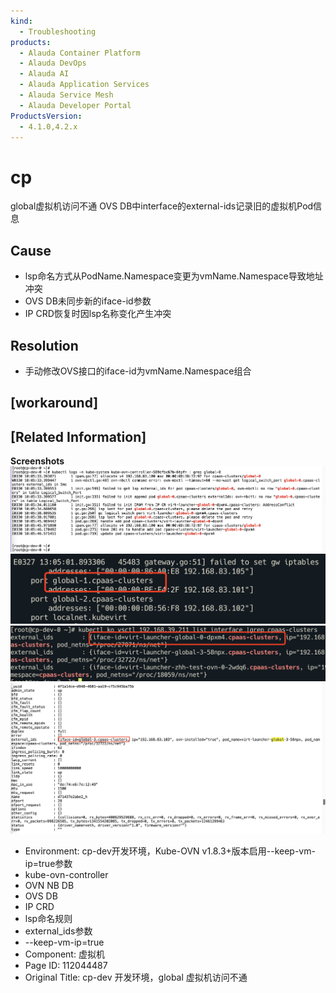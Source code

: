 ```yaml
---
kind:
  - Troubleshooting
products:
  - Alauda Container Platform
  - Alauda DevOps
  - Alauda AI
  - Alauda Application Services
  - Alauda Service Mesh
  - Alauda Developer Portal
ProductsVersion:
  - 4.1.0,4.2.x
---
```

<!-- A type of document that involves encountering a fault, diagnosing it, performing root cause analysis, and providing solutions. -->

# cp

global虚拟机访问不通 OVS DB中interface的external-ids记录旧的虚拟机Pod信息

## Cause
- lsp命名方式从PodName.Namespace变更为vmName.Namespace导致地址冲突
- OVS DB未同步新的iface-id参数
- IP CRD恢复时因lsp名称变化产生冲突

## Resolution
- 手动修改OVS接口的iface-id为vmName.Namespace组合

## [workaround]

## [Related Information]
**Screenshots**
![](assets/cp-dev-kai-fa-huan-jing-global-xu-ni-ji-fang-wen-bu-tong/image2022-3-30_13-27-35.png)
![](assets/cp-dev-kai-fa-huan-jing-global-xu-ni-ji-fang-wen-bu-tong/image2022-3-30_13-38-50.png)
![](assets/cp-dev-kai-fa-huan-jing-global-xu-ni-ji-fang-wen-bu-tong/image2022-3-30_13-40-35.png)
![](assets/cp-dev-kai-fa-huan-jing-global-xu-ni-ji-fang-wen-bu-tong/image2022-3-30_13-25-49.png)
- Environment: cp-dev开发环境，Kube-OVN v1.8.3+版本启用--keep-vm-ip=true参数
- kube-ovn-controller
- OVN NB DB
- OVS DB
- IP CRD
- lsp命名规则
- external_ids参数
- --keep-vm-ip=true
- Component: 虚拟机
- Page ID: 112044487
- Original Title: cp-dev 开发环境，global 虚拟机访问不通
